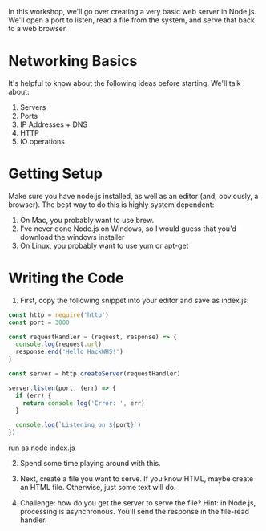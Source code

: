 
In this workshop, we'll go over creating a very basic web server in Node.js.
We'll open a port to listen, read a file from the system, and serve that back to a web browser.

# Networking Basics

It's helpful to know about the following ideas before starting. We'll talk about:

1. Servers
2. Ports
3. IP Addresses + DNS
4. HTTP
5. IO operations

# Getting Setup

Make sure you have node.js installed, as well as an editor (and, obviously, a browser).
The best way to do this is highly system dependent:

1. On Mac, you probably want to use brew.
2. I've never done Node.js on Windows, so I would guess that you'd download the windows installer
3. On Linux, you probably want to use yum or apt-get

# Writing the Code

1. First, copy the following snippet into your editor and save as index.js:

```javascript
const http = require('http')
const port = 3000

const requestHandler = (request, response) => {
  console.log(request.url)
  response.end('Hello HackWHS!')
}

const server = http.createServer(requestHandler)

server.listen(port, (err) => {
  if (err) {
    return console.log('Error: ', err)
  }

  console.log(`Listening on ${port}`)
})
```

run as node index.js

2. Spend some time playing around with this.

3. Next, create a file you want to serve. If you know HTML, maybe create an HTML file. Otherwise,
   just some text will do.

4. Challenge: how do you get the server to serve the file?
   Hint: in Node.js, processing is asynchronous. You'll send the response in the file-read handler.

